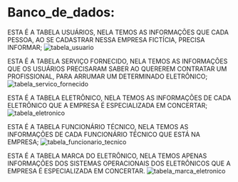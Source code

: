 # Banco_de_dados:

ESTA É A TABELA USUÁRIOS, NELA TEMOS AS INFORMAÇÕES QUE CADA PESSOA, AO SE CADASTRAR NESSA EMPRESA FICTÍCIA, PRECISA INFORMAR; 
![tabela_usuario](https://github.com/user-attachments/assets/d84905e4-83fd-4a5f-b13c-fff35060e37b)

ESTA É A TABELA SERVIÇO FORNECIDO, NELA TEMOS AS INFORMAÇÕES QUE OS USUÁRIOS PRECISARAM SABER AO QUEREREM CONTRATAR UM PROFISSIONAL, PARA ARRUMAR UM DETERMINADO ELETRÔNICO;
![tabela_servico_fornecido](https://github.com/user-attachments/assets/bb51f0f4-08da-49b9-b9b3-b44dd8bac8e3)

ESTA É A TABELA ELETRÔNICO, NELA TEMOS AS INFORMAÇÕES DE CADA ELETRÔNICO QUE A EMPRESA É ESPECIALIZADA EM CONCERTAR;
![tabela_eletronico](https://github.com/user-attachments/assets/83de5d8e-49d2-4e5a-aa3a-b750f3946f98)

ESTA É A TABELA FUNCIONÁRIO TÉCNICO, NELA TEMOS AS INFORMAÇÕES DE CADA FUNCIONÁRIO TÉCNICO QUE ESTÁ NA EMPRESA;
![tabela_funcionario_tecnico](https://github.com/user-attachments/assets/b7f7d3e9-49e4-4e91-9aa8-9f6495654404)

ESTA É A TABELA MARCA DO ELETRÔNICO, NELA TEMOS APENAS INFORMAÇÕES DOS SISTEMAS OPERACIONAIS DOS ELETRÔNICOS QUE A EMPRESA É ESPECIALIZADA EM CONCERTAR.
![tabela_marca_eletronico](https://github.com/user-attachments/assets/1c00b83e-3864-48d4-ada6-5fae76d892af)
